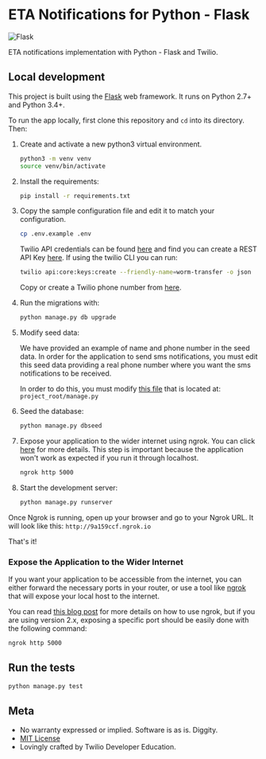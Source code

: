 # ETA Notifications for Python - Flask
![Flask](https://github.com/TwilioDevEd/eta-nofitifcations-flask/workflows/Flask/badge.svg)

ETA notifications implementation with Python - Flask and Twilio.

## Local development

This project is built using the [Flask](http://flask.pocoo.org/) web framework. It runs on Python 2.7+ and Python 3.4+.

To run the app locally, first clone this repository and `cd` into its directory. Then:

1. Create and activate a new python3 virtual environment.

   ```bash
   python3 -m venv venv
   source venv/bin/activate
   ```

1. Install the requirements:

    ```bash
    pip install -r requirements.txt
    ```

1. Copy the sample configuration file and edit it to match your configuration.

   ```bash
   cp .env.example .env
   ```

   Twilio API credentials can be found [here](https://www.twilio.com/console) 
   and find you can create a REST API Key [here](https://www.twilio.com/console/project/api-keys).
   If using the twilio CLI you can run:
   
   ```bash
   twilio api:core:keys:create --friendly-name=worm-transfer -o json
   ```
   
   Copy or create a Twilio phone number from [here](https://www.twilio.com/console/phone-numbers).

1. Run the migrations with:

    ```bash
    python manage.py db upgrade
    ```

1. Modify seed data:

   We have provided an example of name and phone number in the seed data. In order for
   the application to send sms notifications, you must edit this seed data providing
   a real phone number where you want the sms notifications to be received.

   In order to do this, you must modify
   [this file](https://github.com/TwilioDevEd/eta-notifications-flask/blob/master/manage.py#L23)
   that is located at: `project_root/manage.py`

1. Seed the database:

   ```bash
   python manage.py dbseed
   ```

1. Expose your application to the wider internet using ngrok. You can click
   [here](#expose-the-application-to-the-wider-internet) for more details. This step
   is important because the application won't work as expected if you run it through
   localhost.

   ```bash
   ngrok http 5000
   ```

1. Start the development server:

    ```bash
    python manage.py runserver
    ```

Once Ngrok is running, open up your browser and go to your Ngrok URL. It will
look like this: `http://9a159ccf.ngrok.io`

That's it!

### Expose the Application to the Wider Internet

If you want your application to be accessible from the internet, you can either
forward the necessary ports in your router, or use a tool like
[ngrok](https://ngrok.com/) that will expose your local host to the internet.

You can read [this blog post](https://www.twilio.com/blog/2015/09/6-awesome-reasons-to-use-ngrok-when-testing-webhooks.html)
for more details on how to use ngrok, but if you are using version 2.x, exposing
a specific port should be easily done with the following command:

```bash
ngrok http 5000
```

## Run the tests

```bash
python manage.py test
```

## Meta

* No warranty expressed or implied. Software is as is. Diggity.
* [MIT License](LICENSE)
* Lovingly crafted by Twilio Developer Education.